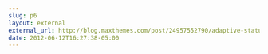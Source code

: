 ```yaml
---
slug: p6
layout: external
external_url: http://blog.maxthemes.com/post/24957552790/adaptive-status-bar-in-ios-6
date: 2012-06-12T16:27:38-05:00
---
```

